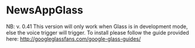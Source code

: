 NewsAppGlass
=============

NB: v. 0.41
This version will only work when Glass is in development mode, else the voice trigger will trigger.
To install please follow the guide provided here:
http://googleglassfans.com/google-glass-guides/